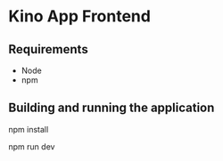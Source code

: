 # Kino App Frontend

## Requirements
* Node
* npm

## Building and running the application
npm install

npm run dev